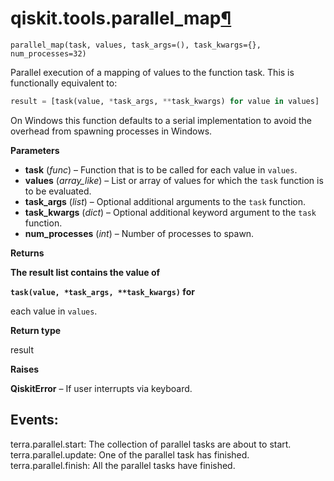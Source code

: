 # qiskit.tools.parallel\_map[¶](#qiskit-tools-parallel-map "Permalink to this headline")

<span id="undefined" />

`parallel_map(task, values, task_args=(), task_kwargs={}, num_processes=32)`

Parallel execution of a mapping of values to the function task. This is functionally equivalent to:

```python
result = [task(value, *task_args, **task_kwargs) for value in values]
```

On Windows this function defaults to a serial implementation to avoid the overhead from spawning processes in Windows.

**Parameters**

*   **task** (*func*) – Function that is to be called for each value in `values`.
*   **values** (*array\_like*) – List or array of values for which the `task` function is to be evaluated.
*   **task\_args** (*list*) – Optional additional arguments to the `task` function.
*   **task\_kwargs** (*dict*) – Optional additional keyword argument to the `task` function.
*   **num\_processes** (*int*) – Number of processes to spawn.

**Returns**

**The result list contains the value of**

**`task(value, *task_args, **task_kwargs)` for**

each value in `values`.

**Return type**

result

**Raises**

**QiskitError** – If user interrupts via keyboard.

## Events:

terra.parallel.start: The collection of parallel tasks are about to start. terra.parallel.update: One of the parallel task has finished. terra.parallel.finish: All the parallel tasks have finished.
